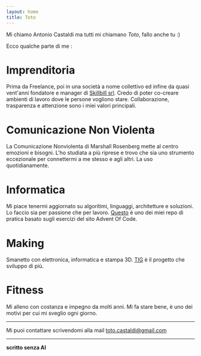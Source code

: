 ```yaml
---
layout: home
title: Toto
---
```


Mi chiamo Antonio Castaldi ma tutti mi chiamano *Toto*, fallo anche tu :)

Ecco qualche parte di me :

# Imprenditoria

Prima da Freelance, poi in una società a nome collettivo ed infine da quasi vent'anni fondatore e manager di [Skillbill srl](https://www.skillbill.it/).
Credo di poter co-creare ambienti di lavoro dove le persone vogliono stare. Collaborazione, trasparenza e attenzione sono i miei valori principali. 

# Comunicazione Non Violenta

La Comunicazione Nonviolenta di Marshall Rosenberg mette al centro emozioni e bisogni. L'ho studiata a più riprese e trovo che sia uno strumento eccezionale per connettermi a me stesso e agli altri. La uso quotidianamente.

# Informatica

Mi piace tenermi aggiornato su algoritimi, linguaggi, architetture e soluzioni. Lo faccio sia per passione che per lavoro.
[Questo](https://github.com/toto-castaldi/advent-of-code) è uno dei miei repo di pratica basato sugli esercizi del sito Advent Of Code.

# Making

Smanetto con elettronica, informatica e stampa 3D. [TIG](https://tindependentg.com/) è il progetto che sviluppo di più.

# Fitness

Mi alleno con costanza e impegno da molti anni. Mi fa stare bene, è uno dei motivi per cui mi sveglio ogni giorno.

_______________________________

Mi puoi contattare scrivendomi alla mail [toto.castaldi@gmail.com](mailto:toto.castaldi@gmail.com)

_______________________________

**scritto senza AI**